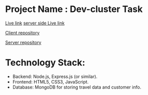 
# Project Name :  Dev-cluster Task


[Live link](https://travel-mate-131.netlify.app)
[server side Live link](https://vercel.com/jubaer-ahmeds-projects)

[Client repository](https://github.com/jubaer131/Dev-cluster.git)

[Server repository](https://github.com/jubaer131/server-cluster.git)


  
# Technology Stack:

* Backend: Node.js, Express.js (or similar).
* Frontend: HTML5, CSS3, JavaScript.
* Database: MongoDB for storing travel data and customer info.
